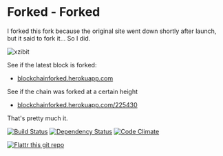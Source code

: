 Forked - Forked
===============

I forked this fork because the original site went down shortly after launch, but it said to fork it... So I did.

![xzibit](http://cdn.memegenerator.net/instances/400x/36344396.jpg)

See if the latest block is forked:
 - [blockchainforked.herokuapp.com](blockchainforked.herokuapp.com)

See if the chain was forked at a certain height
 - [blockchainforked.herokuapp.com/225430](http://blockchainforked.herokuapp.com/225430)

That's pretty much it.

[![Build Status](https://travis-ci.org/PartTimeLegend/Forked.png?branch=master)](https://travis-ci.org/PartTimeLegend/Forked) [![Dependency Status](https://gemnasium.com/PartTimeLegend/Forked.png)](https://gemnasium.com/PartTimeLegend/Forked) [![Code Climate](https://codeclimate.com/github/PartTimeLegend/Forked/badges/gpa.svg)](https://codeclimate.com/github/PartTimeLegend/Forked)

[![Flattr this git repo](http://api.flattr.com/button/flattr-badge-large.png)](https://flattr.com/submit/auto?user_id=parttimelegend&url=https://github.com/PartTimeLegend/Forked&title=Forked&language=&tags=github&category=software)
